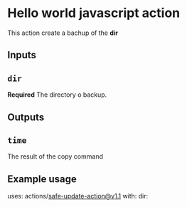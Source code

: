 # Hello world javascript action

This action create a bachup of the **dir**

## Inputs

## `dir`

**Required** The directory o backup.

## Outputs

## `time`

The result of the copy command

## Example usage

uses: actions/safe-update-action@v1.1
with:
  dir: <path-of-the-plugin>